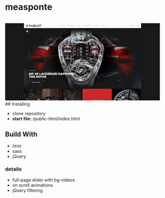 # measponte

<br>
<img src="https://github.com/Nvagelis/hublot/blob/master/screenshot%20.png">
## Installing

* clone repository
* <b>start file:</b> /public-html/index.html

## Build With

* html
* sass
* jQuery

### details

- full-page slider with bg-videos
- on scroll animations
- jQuery filtering
